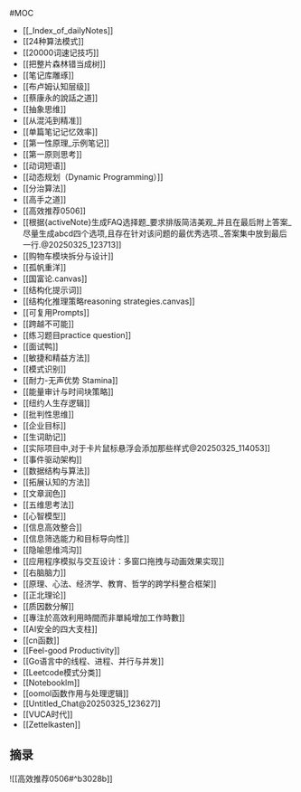 #MOC 
- [[_Index_of_dailyNotes]]
- [[24种算法模式]]
- [[20000词速记技巧]]
- [[把整片森林错当成树]]
- [[笔记库雕琢]]
- [[布卢姆认知层级]]
- [[蔡康永的說話之道]]
- [[抽象思维]]
- [[从混沌到精准]]
- [[单篇笔记记忆效率]]
- [[第一性原理_示例笔记]]
- [[第一原则思考]]
- [[动词短语]]
- [[动态规划（Dynamic Programming）]]
- [[分治算法]]
- [[高手之道]]
- [[高效推荐0506]]
- [[根据{activeNote}生成FAQ选择题_要求排版简洁美观_并且在最后附上答案_尽量生成abcd四个选项,且存在针对该问题的最优秀选项._答案集中放到最后一行.@20250325_123713]]
- [[购物车模块拆分与设计]]
- [[孤帆重洋]]
- [[国富论.canvas]]
- [[结构化提示词]]
- [[结构化推理策略reasoning strategies.canvas]]
- [[可复用Prompts]]
- [[跨越不可能]]
- [[练习题目practice question]]
- [[面试鸭]]
- [[敏捷和精益方法]]
- [[模式识别]]
- [[耐力-无声优势 Stamina]]
- [[能量审计与时间块策略]]
- [[纽约人生存逻辑]]
- [[批判性思维]]
- [[企业目标]]
- [[生词助记]]
- [[实际项目中,对于卡片鼠标悬浮会添加那些样式@20250325_114053]]
- [[事件驱动架构]]
- [[数据结构与算法]]
- [[拓展认知的方法]]
- [[文章润色]]
- [[五维思考法]]
- [[心智模型]]
- [[信息高效整合]]
- [[信息筛选能力和目标导向性]]
- [[隐喻思维鸿沟]]
- [[应用程序模拟与交互设计：多窗口拖拽与动画效果实现]]
- [[右脑脑力]]
- [[原理、心法、经济学、教育、哲学的跨学科整合框架]]
- [[正北理论]]
- [[质因数分解]]
- [[專注於高效利用時間而非單純增加工作時數]]
- [[AI安全的四大支柱]]
- [[cn函数]]
- [[Feel-good Productivity]]
- [[Go语言中的线程、进程、并行与并发]]
- [[Leetcode模式分类]]
- [[Notebooklm]]
- [[oomol函数作用与处理逻辑]]
- [[Untitled_Chat@20250325_123627]]
- [[VUCA时代]]
- [[Zettelkasten]]


## 摘录

![[高效推荐0506#^b3028b]]